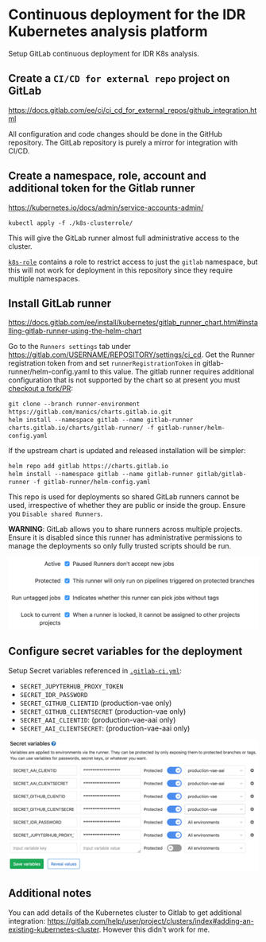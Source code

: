 # Continuous deployment for the IDR Kubernetes analysis platform

Setup GitLab continuous deployment for IDR K8s analysis.


## Create a `CI/CD for external repo` project on GitLab

https://docs.gitlab.com/ee/ci/ci_cd_for_external_repos/github_integration.html

All configuration and code changes should be done in the GitHub repository.
The GitLab repository is purely a mirror for integration with CI/CD.


## Create a namespace, role, account and additional token for the Gitlab runner

https://kubernetes.io/docs/admin/service-accounts-admin/

    kubectl apply -f ./k8s-clusterrole/

This will give the GitLab runner almost full administrative access to the cluster.

[`k8s-role`](./k8s-role/) contains a role to restrict access to just the `gitlab` namespace, but this will not work for deployment in this repository since they require multiple namespaces.


## Install GitLab runner

https://docs.gitlab.com/ee/install/kubernetes/gitlab_runner_chart.html#installing-gitlab-runner-using-the-helm-chart

Go to the `Runners settings` tab under https://gitlab.com/USERNAME/REPOSITORY/settings/ci_cd.
Get the Runner registration token from and set `runnerRegistrationToken` in gitlab-runner/helm-config.yaml to this value.
The gitlab runner requires additional configuration that is not supported by the chart so at present you must [checkout a fork/PR](https://gitlab.com/charts/charts.gitlab.io/merge_requests/120):

    git clone --branch runner-environment https://gitlab.com/manics/charts.gitlab.io.git
    helm install --namespace gitlab --name gitlab-runner charts.gitlab.io/charts/gitlab-runner/ -f gitlab-runner/helm-config.yaml

If the upstream chart is updated and released installation will be simpler:

    helm repo add gitlab https://charts.gitlab.io
    helm install --namespace gitlab --name gitlab-runner gitlab/gitlab-runner -f gitlab-runner/helm-config.yaml

This repo is used for deployments so shared GitLab runners cannot be used, irrespective of whether they are public or inside the group.
Ensure you `Disable shared Runners`.

**WARNING**: GitLab allows you to share runners across multiple projects.
Ensure it is disabled since this runner has administrative permissions to manage the deployments so only fully trusted scripts should be run.

![GitLab protect runner](docs/gitlab-protect-runner.png)


## Configure secret variables for the deployment

Setup Secret variables referenced in [`.gitlab-ci.yml`](.gitlab-ci.yml):
- `SECRET_JUPYTERHUB_PROXY_TOKEN`
- `SECRET_IDR_PASSWORD`
- `SECRET_GITHUB_CLIENTID` (production-vae only)
- `SECRET_GITHUB_CLIENTSECRET` (production-vae only)
- `SECRET_AAI_CLIENTID`: (production-vae-aai only)
- `SECRET_AAI_CLIENTSECRET`: (production-vae-aai only)


![GitLab secret variables](docs/gitlab-secret-variables.png)

## Additional notes

You can add details of the Kubernetes cluster to Gitlab to get additional integration: https://gitlab.com/help/user/project/clusters/index#adding-an-existing-kubernetes-cluster.
However this didn't work for me.
